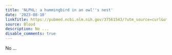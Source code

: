 ```yaml
---
title: 'NLPHL: a hummingbird in an owl''s nest'
date: '2023-08-10'
linkTitle: https://pubmed.ncbi.nlm.nih.gov/37561543/?utm_source=curl&utm_medium=rss&utm_campaign=journals&utm_content=7603509&fc=None&ff=20230811181201&v=2.17.9.post6+86293ac
source: Blood
description: No ...
disable_comments: true
---
```

No ...